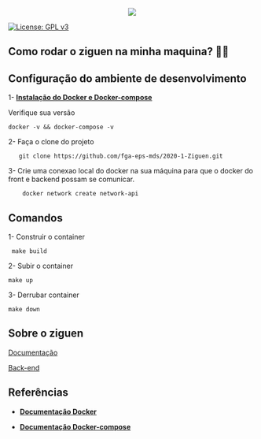 <p align = "center">
  <img src="https://raw.githubusercontent.com/fga-eps-mds/2020-1-Ziguen/develop/docs/imagens/logo.png"/>
</p>

[![License: GPL v3](https://img.shields.io/badge/License-GPL%20v3-blue.svg)](https://www.gnu.org/licenses/gpl-3.0)

## Como rodar o ziguen na minha maquina? 🤔🤔

## Configuração do ambiente de desenvolvimento


 1- [**Instalação do Docker e Docker-compose**](https://github.com/francisco1code/docs/blob/master/Docker-e-Docker-compose.md)

Verifique sua versão
  
    docker -v && docker-compose -v

2- Faça o clone do projeto

       git clone https://github.com/fga-eps-mds/2020-1-Ziguen.git
       
3- Crie uma conexao local do docker na sua máquina para que o docker do front e backend possam se comunicar.

        docker network create network-api

## Comandos

  1- Construir o container
        
     make build
  2- Subir o container

    make up

  3- Derrubar container
      
    make down
    
 

## Sobre o ziguen
[Documentação](https://fga-eps-mds.github.io/2020-1-Ziguen/)

[Back-end](https://github.com/fga-eps-mds/2020-1-Ziguen)

## Referências
 * [**Documentação Docker**](https://docs.docker.com/get-docker/)

 * [**Documentação Docker-compose**](https://docs.docker.com/compose/)